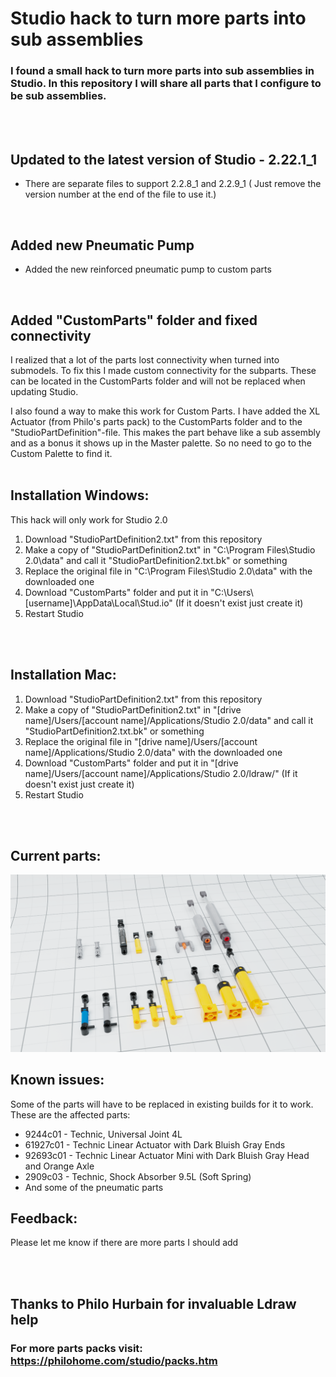 # Studio hack to turn more parts into sub assemblies
### I found a small hack to turn more parts into sub assemblies in Studio. In this repository I will share all parts that I configure to be sub assemblies.
<br>
<br>

## Updated to the latest version of Studio - 2.22.1_1
  - There are separate files to support 2.2.8_1 and 2.2.9_1 ( Just remove the version number at the end of the file to use it.)

<br>


## Added new Pneumatic Pump
  - Added the new reinforced pneumatic pump to custom parts

<br>

## Added "CustomParts" folder and fixed connectivity
I realized that a lot of the parts lost connectivity when turned into submodels. To fix this I made custom connectivity for the subparts. These can be located in the CustomParts folder and will not be replaced when updating Studio.

I also found a way to make this work for Custom Parts. I have added the XL Actuator (from Philo's parts pack) to the CustomParts folder and to the "StudioPartDefinition"-file. This makes the part behave like a sub assembly and as a bonus it shows up in the Master palette. So no need to go to the Custom Palette to find it.
<br>
<br>

## Installation Windows:
This hack will only work for Studio 2.0
1. Download "StudioPartDefinition2.txt" from this repository
2. Make a copy of "StudioPartDefinition2.txt" in "C:\Program Files\Studio 2.0\data" and call it "StudioPartDefinition2.txt.bk" or something
3. Replace the original file in "C:\Program Files\Studio 2.0\data" with the downloaded one
4. Download "CustomParts" folder and put it in "C:\Users\\[username]\AppData\Local\Stud.io" (If it doesn't exist just create it)
5. Restart Studio
<br>
<br>

## Installation Mac:
1. Download "StudioPartDefinition2.txt" from this repository
2. Make a copy of "StudioPartDefinition2.txt" in "[drive name]/Users/[account name]/Applications/Studio 2.0/data" and call it "StudioPartDefinition2.txt.bk" or something
3. Replace the original file in "[drive name]/Users/[account name]/Applications/Studio 2.0/data" with the downloaded one
4. Download "CustomParts" folder and put it in "[drive name]/Users/[account name]/Applications/Studio 2.0/ldraw/"  (If it doesn't exist just create it)
5. Restart Studio
<br>
<br>

## Current parts:

![Current parts](CurrentParts.png)

## Known issues:
Some of the parts will have to be replaced in existing builds for it to work. These are the affected parts:
- 9244c01 - Technic, Universal Joint 4L
- 61927c01 - Technic Linear Actuator with Dark Bluish Gray Ends
- 92693c01 - Technic Linear Actuator Mini with Dark Bluish Gray Head and Orange Axle
- 2909c03 - Technic, Shock Absorber 9.5L (Soft Spring)
- And some of the pneumatic parts

## Feedback:
Please let me know if there are more parts I should add

<br>
<br>

## Thanks to Philo Hurbain for invaluable Ldraw help
### For more parts packs visit: https://philohome.com/studio/packs.htm
